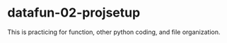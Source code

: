 # datafun-02-projsetup
This is practicing for function, other python coding, and file organization.
